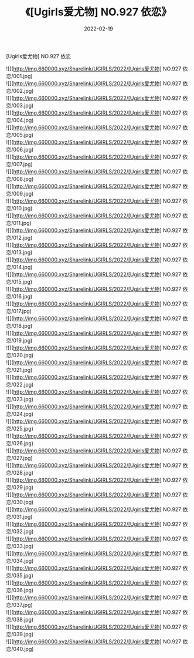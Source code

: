 ﻿---
layout: post
title:  《[Ugirls爱尤物] NO.927 依恋》
date:   2022-02-19
img: http://img.660000.xyz/Sharelink/UGIRLS/2022/[Ugirls爱尤物] NO.927 依恋/000.jpg
categories: [美女, 清纯, 唯美]
---

[Ugirls爱尤物] NO.927 依恋

 ![](http://img.660000.xyz/Sharelink/UGIRLS/2022/[Ugirls爱尤物] NO.927 依恋/001.jpg) <br>![](http://img.660000.xyz/Sharelink/UGIRLS/2022/[Ugirls爱尤物] NO.927 依恋/002.jpg) <br>![](http://img.660000.xyz/Sharelink/UGIRLS/2022/[Ugirls爱尤物] NO.927 依恋/003.jpg) <br>![](http://img.660000.xyz/Sharelink/UGIRLS/2022/[Ugirls爱尤物] NO.927 依恋/004.jpg) <br>![](http://img.660000.xyz/Sharelink/UGIRLS/2022/[Ugirls爱尤物] NO.927 依恋/005.jpg) <br>![](http://img.660000.xyz/Sharelink/UGIRLS/2022/[Ugirls爱尤物] NO.927 依恋/006.jpg) <br>![](http://img.660000.xyz/Sharelink/UGIRLS/2022/[Ugirls爱尤物] NO.927 依恋/007.jpg) <br>![](http://img.660000.xyz/Sharelink/UGIRLS/2022/[Ugirls爱尤物] NO.927 依恋/008.jpg) <br>![](http://img.660000.xyz/Sharelink/UGIRLS/2022/[Ugirls爱尤物] NO.927 依恋/009.jpg) <br>![](http://img.660000.xyz/Sharelink/UGIRLS/2022/[Ugirls爱尤物] NO.927 依恋/010.jpg) <br>![](http://img.660000.xyz/Sharelink/UGIRLS/2022/[Ugirls爱尤物] NO.927 依恋/011.jpg) <br>![](http://img.660000.xyz/Sharelink/UGIRLS/2022/[Ugirls爱尤物] NO.927 依恋/012.jpg) <br>![](http://img.660000.xyz/Sharelink/UGIRLS/2022/[Ugirls爱尤物] NO.927 依恋/013.jpg) <br>![](http://img.660000.xyz/Sharelink/UGIRLS/2022/[Ugirls爱尤物] NO.927 依恋/014.jpg) <br>![](http://img.660000.xyz/Sharelink/UGIRLS/2022/[Ugirls爱尤物] NO.927 依恋/015.jpg) <br>![](http://img.660000.xyz/Sharelink/UGIRLS/2022/[Ugirls爱尤物] NO.927 依恋/016.jpg) <br>![](http://img.660000.xyz/Sharelink/UGIRLS/2022/[Ugirls爱尤物] NO.927 依恋/017.jpg) <br>![](http://img.660000.xyz/Sharelink/UGIRLS/2022/[Ugirls爱尤物] NO.927 依恋/018.jpg) <br>![](http://img.660000.xyz/Sharelink/UGIRLS/2022/[Ugirls爱尤物] NO.927 依恋/019.jpg) <br>![](http://img.660000.xyz/Sharelink/UGIRLS/2022/[Ugirls爱尤物] NO.927 依恋/020.jpg) <br>![](http://img.660000.xyz/Sharelink/UGIRLS/2022/[Ugirls爱尤物] NO.927 依恋/021.jpg) <br>![](http://img.660000.xyz/Sharelink/UGIRLS/2022/[Ugirls爱尤物] NO.927 依恋/022.jpg) <br>![](http://img.660000.xyz/Sharelink/UGIRLS/2022/[Ugirls爱尤物] NO.927 依恋/023.jpg) <br>![](http://img.660000.xyz/Sharelink/UGIRLS/2022/[Ugirls爱尤物] NO.927 依恋/024.jpg) <br>![](http://img.660000.xyz/Sharelink/UGIRLS/2022/[Ugirls爱尤物] NO.927 依恋/025.jpg) <br>![](http://img.660000.xyz/Sharelink/UGIRLS/2022/[Ugirls爱尤物] NO.927 依恋/026.jpg) <br>![](http://img.660000.xyz/Sharelink/UGIRLS/2022/[Ugirls爱尤物] NO.927 依恋/027.jpg) <br>![](http://img.660000.xyz/Sharelink/UGIRLS/2022/[Ugirls爱尤物] NO.927 依恋/028.jpg) <br>![](http://img.660000.xyz/Sharelink/UGIRLS/2022/[Ugirls爱尤物] NO.927 依恋/029.jpg) <br>![](http://img.660000.xyz/Sharelink/UGIRLS/2022/[Ugirls爱尤物] NO.927 依恋/030.jpg) <br>![](http://img.660000.xyz/Sharelink/UGIRLS/2022/[Ugirls爱尤物] NO.927 依恋/031.jpg) <br>![](http://img.660000.xyz/Sharelink/UGIRLS/2022/[Ugirls爱尤物] NO.927 依恋/032.jpg) <br>![](http://img.660000.xyz/Sharelink/UGIRLS/2022/[Ugirls爱尤物] NO.927 依恋/033.jpg) <br>![](http://img.660000.xyz/Sharelink/UGIRLS/2022/[Ugirls爱尤物] NO.927 依恋/034.jpg) <br>![](http://img.660000.xyz/Sharelink/UGIRLS/2022/[Ugirls爱尤物] NO.927 依恋/035.jpg) <br>![](http://img.660000.xyz/Sharelink/UGIRLS/2022/[Ugirls爱尤物] NO.927 依恋/036.jpg) <br>![](http://img.660000.xyz/Sharelink/UGIRLS/2022/[Ugirls爱尤物] NO.927 依恋/037.jpg) <br>![](http://img.660000.xyz/Sharelink/UGIRLS/2022/[Ugirls爱尤物] NO.927 依恋/038.jpg) <br>![](http://img.660000.xyz/Sharelink/UGIRLS/2022/[Ugirls爱尤物] NO.927 依恋/039.jpg) <br>![](http://img.660000.xyz/Sharelink/UGIRLS/2022/[Ugirls爱尤物] NO.927 依恋/040.jpg) <br>